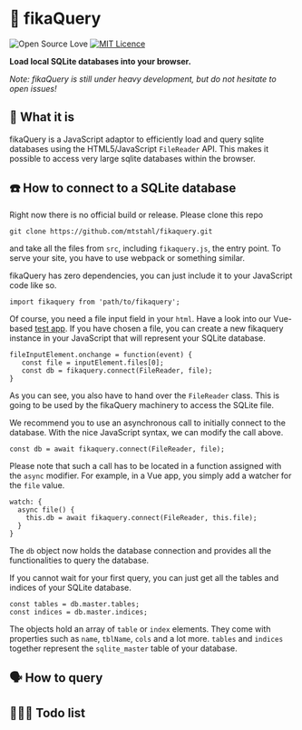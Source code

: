 # 🔎 fikaQuery

![Open Source Love](https://badges.frapsoft.com/os/v1/open-source.png?v=102)
[![MIT Licence](https://badges.frapsoft.com/os/mit/mit.png?v=102)](https://opensource.org/licenses/mit-license.php)

**Load local SQLite databases into your browser.**

*Note: fikaQuery is still under heavy development, but do not hesitate to open issues!*


## 🧐 What it is
fikaQuery is a JavaScript adaptor to efficiently load and query
sqlite databases using the HTML5/JavaScript `FileReader` API.
This makes it possible to access very large sqlite
databases within the browser.


## ☎️ How to connect to a SQLite database
Right now there is no official build or release. Please clone
this repo
```{bash}
git clone https://github.com/mtstahl/fikaquery.git
```
and take all the files from `src`, including `fikaquery.js`, the
entry point. To serve your site, you have to use webpack or
something similar.

fikaQuery has zero dependencies, you can just include it to your
JavaScript code like so.
```{JavaScript}
import fikaquery from 'path/to/fikaquery';
```
Of course, you need a file input field in your `html`. Have a look
into our Vue-based [test app](https://github.com/mtstahl/fikaquery/tree/master/test-vue).
If you have chosen a file, you can create a new fikaquery instance
in your JavaScript that will represent your SQLite database.
```{JavaScript}
fileInputElement.onchange = function(event) {
   const file = inputElement.files[0];
   const db = fikaquery.connect(FileReader, file);
}
```
As you can see, you also have to hand over the `FileReader` class.
This is going to be used by the fikaQuery machinery to
access the SQLite file.

We recommend you to use an asynchronous call to initially connect
to the database. With the nice JavaScript syntax, we can
modify the call above.
```{JavaScript}
const db = await fikaquery.connect(FileReader, file);
```
Please note that such a call has to be located in a function
assigned with the `async` modifier. For example, in a Vue app,
you simply add a watcher for the `file` value.
```{Vue}
watch: {
  async file() {
    this.db = await fikaquery.connect(FileReader, this.file);
  }
}
```
The `db` object now holds the database connection and provides
all the functionalities to query the database.

If you cannot wait for your first query, you can just get all
the tables and indices of your SQLite database.
```{JavaScript}
const tables = db.master.tables;
const indices = db.master.indices;
```
The objects hold an array of `table` or `index` elements. They come
with properties such as `name`, `tblName`, `cols` and a lot more.
`tables` and `indices` together represent the `sqlite_master` table
of your database.


## 🗣 How to query


## 👩🏼‍💻 Todo list
